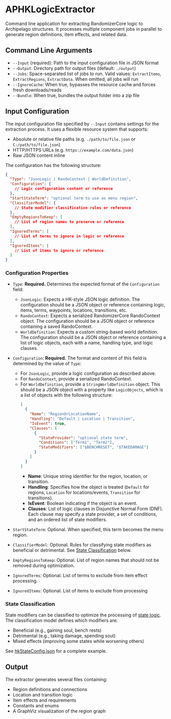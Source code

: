 # APHKLogicExtractor

Command line application for extracting RandomizerCore logic to Archipelago structures. It processes multiple component jobs in parallel
to generate region definitions, item effects, and related data.

## Command Line Arguments

- `--Input` (required): Path to the input configuration file in JSON format
- `--Output`: Directory path for output files (default: `./output`)
- `--Jobs`: Space-separated list of jobs to run. Valid values: `ExtractItems`, `ExtractRegions`, `ExtractData`. When 
  omitted, all jobs will run
- `--IgnoreCache`: When true, bypasses the resource cache and forces fresh downloads/reads
- `--Bundle`: When true, bundles the output folder into a zip file

## Input Configuration

The input configuration file specified by `--Input` contains settings for the extraction process. It uses a flexible resource system that supports:
- Absolute or relative file paths (e.g. `./path/to/file.json` or `C:/path/to/file.json`)
- HTTP/HTTPS URLs (e.g. `https://example.com/data.json`)
- Raw JSON content inline

The configuration has the following structure:
```json
{
  "Type": "JsonLogic | RandoContext | WorldDefinition",
  "Configuration": {
    // Logic configuration content or reference
  },
  "StartStateTerm": "optional term to use as menu region",
  "ClassifierModel": {
    // State modifier classification rules or reference 
  },
  "EmptyRegionsToKeep": [
    // List of region names to preserve or reference
  ],
  "IgnoredTerms": [
    // List of terms to ignore in logic or reference
  ],
  "IgnoredItems": [
    // List of items to ignore or reference
  ]
}
```

### Configuration Properties

- `Type`: **Required.** Determines the expected format of the `Configuration` field:
  - `JsonLogic`: Expects a HK-style JSON logic definition. The configuration should be a JSON object or reference containing logic, items, terms, waypoints, locations, transitions, etc.
  - `RandoContext`: Expects a serialized RandomizerCore RandoContext object. The configuration should be a JSON object or reference containing a saved RandoContext.
  - `WorldDefinition`: Expects a custom string-based world definition. The configuration should be a JSON object or reference containing a list of logic objects, each with a name, handling type, and logic clauses.
- `Configuration`: **Required.** The format and content of this field is determined by the value of `Type`:
  - For `JsonLogic`, provide a logic configuration as described above.
  - For `RandoContext`, provide a serialized RandoContext.
  - For `WorldDefinition`, provide a `StringWorldDefinition` object. This should be a JSON object with a property like `LogicObjects`, which is a list of objects with the following structure:
    ```json
    [
      {
        "Name": "RegionOrLocationName",
        "Handling": "Default | Location | Transition",
        "IsEvent": true,
        "Clauses": [
          {
            "StateProvider": "optional state term",
            "Conditions": ["Term1", "Term2"],
            "StateModifiers": ["$BENCHRESET", "$TAKEDAMAGE"]
          }
        ]
      }
    ]
    ```    
    - **Name**: Unique string identifier for the region, location, or transition.
    - **Handling**: Specifies how the object is treated (`Default` for regions, `Location` for locations/events, `Transition` for transitions).
    - **IsEvent**: Boolean indicating if the object is an event.
    - **Clauses**: List of logic clauses in Disjunctive Normal Form (DNF). Each clause may specify a state provider, a set of conditions, and an ordered list of state modifiers.

- `StartStateTerm`: Optional. When specified, this term becomes the menu region.
- `ClassifierModel`: Optional. Rules for classifying state modifiers as beneficial or detrimental. See [State Classification](#state-classification) below.
- `EmptyRegionsToKeep`: Optional. List of region names that should not be removed during optimization.
- `IgnoredTerms`: Optional. List of terms to exclude from item effect processing.
- `IgnoredItems`: Optional. List of items to exclude from processing

### State Classification

State modifiers can be classified to optimize the processing of [state logic](https://homothetyhk.github.io/RandomizerCore/articles/state.html).
The classification model defines which modifiers are:
- Beneficial (e.g., gaining soul, bench rests)
- Detrimental (e.g., taking damage, spending soul)  
- Mixed effects (improving some states while worsening others)


See [hkStateConfig.json](https://github.com/ArchipelagoMW-HollowKnight/APHKLogicExtractor/blob/master/APHKLogicExtractor/hkStateConfig.json) for a complete example.

## Output

The extractor generates several files containing:
- Region definitions and connections
- Location and transition logic
- Item effects and requirements
- Constants and enums
- A GraphViz visualization of the region graph